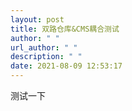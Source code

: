 ```yaml
---
layout: post
title: 双路仓库&CMS耦合测试
author: " "
url_author: " "
description: " "
date: 2021-08-09 12:53:17
---
```

测试一下